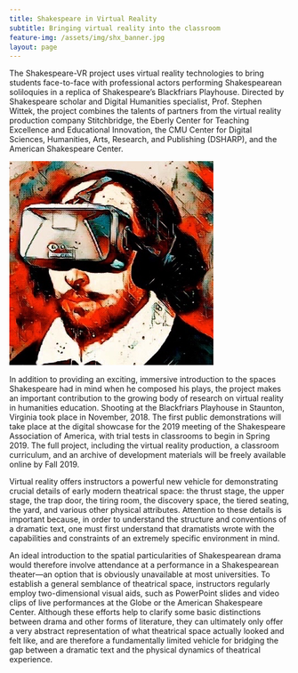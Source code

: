 ```yaml
---
title: Shakespeare in Virtual Reality
subtitle: Bringing virtual reality into the classroom
feature-img: /assets/img/shx_banner.jpg
layout: page
---
```

The Shakespeare-VR project uses virtual reality technologies to bring students face-to-face with professional actors performing Shakespearean soliloquies in a replica of Shakespeare’s Blackfriars Playhouse. Directed by Shakespeare scholar and Digital Humanities specialist, Prof. Stephen Wittek, the project combines the talents of partners from the virtual reality production company Stitchbridge, the Eberly Center for Teaching Excellence and Educational Innovation, the CMU Center for Digital Sciences, Humanities, Arts, Research, and Publishing (DSHARP), and the American Shakespeare Center.

![William Shakespeare wearing an oculus rift](/assets/img/shx_square.jpg "What if Shakespeare got his hands on an Oculus Rift?")

In addition to providing an exciting, immersive introduction to the spaces Shakespeare had in mind when he composed his plays, the project makes an important contribution to the growing body of research on virtual reality in humanities education. Shooting at the Blackfriars Playhouse in Staunton, Virginia took place in November, 2018. The first public demonstrations will take place at the digital showcase for the 2019 meeting of the Shakespeare Association of America, with trial tests in classrooms to begin in Spring 2019. The full project, including the virtual reality production, a classroom curriculum, and an archive of development materials will be freely available online by Fall 2019.

Virtual reality offers instructors a powerful new vehicle for demonstrating crucial details of early modern theatrical space: the thrust stage, the upper stage, the trap door, the tiring room, the discovery space, the tiered seating, the yard, and various other physical attributes. Attention to these details is important because, in order to understand the structure and conventions of a dramatic text, one must first understand that dramatists wrote with the capabilities and constraints of an extremely specific environment in mind.

An ideal introduction to the spatial particularities of Shakespearean drama would therefore involve attendance at a performance in a Shakespearean theater—an option that is obviously unavailable at most universities. To establish a general semblance of theatrical space, instructors regularly employ two-dimensional visual aids, such as PowerPoint slides and video clips of live performances at the Globe or the American Shakespeare Center. Although these efforts help to clarify some basic distinctions between drama and other forms of literature, they can ultimately only offer a very abstract representation of what theatrical space actually looked and felt like, and are therefore a fundamentally limited vehicle for bridging the gap between a dramatic text and the physical dynamics of theatrical experience.

